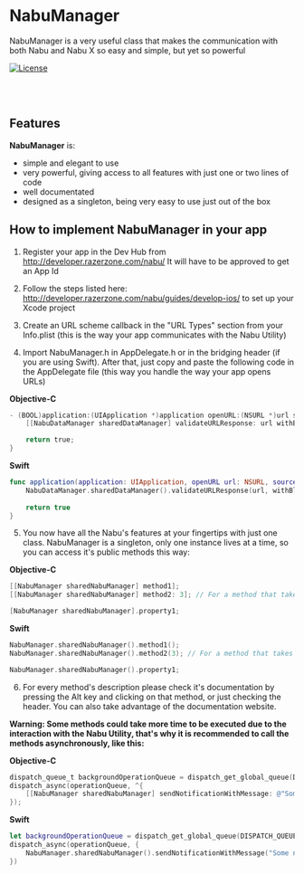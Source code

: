 # NabuManager
NabuManager is a very useful class that makes the communication with both Nabu and Nabu X so easy and simple, but yet so powerful

[![License](http://img.shields.io/badge/license-MIT-green.svg?style=flat)](https://github.com/razer-dev/NabuManager/blob/master/LICENSE)

<br></br>
## Features

**NabuManager** is:

  * simple and elegant to use
  * very powerful, giving access to all features with just one or two lines of code
  * well documentated
  * designed as a singleton, being very easy to use just out of the box

## How to implement NabuManager in your app

1. Register your app in the Dev Hub from http://developer.razerzone.com/nabu/ It will have to be approved to get an App Id

2. Follow the steps listed here: http://developer.razerzone.com/nabu/guides/develop-ios/ to set up your Xcode project

3. Create an URL scheme callback in the "URL Types" section from your Info.plist (this is the way your app communicates with the Nabu Utility)

4. Import NabuManager.h in AppDelegate.h or in the bridging header (if you are using Swift). After that, just copy and paste the following code in the AppDelegate file (this way you handle the way your app opens URLs)

 **Objective-C**
  ```objective-c
  - (BOOL)application:(UIApplication *)application openURL:(NSURL *)url sourceApplication:(NSString *)sourceApplication annotation:(id)annotation {
      [[NabuDataManager sharedDataManager] validateURLResponse: url withBlock: nil];

      return true;
  }
  ```
  **Swift**
  ```swift
  func application(application: UIApplication, openURL url: NSURL, sourceApplication: String?, annotation: AnyObject?) -> Bool {
      NabuDataManager.sharedDataManager().validateURLResponse(url, withBlock: nil)
        
      return true
  }
  ```

5. You now have all the Nabu's features at your fingertips with just one class. NabuManager is a singleton, only one instance lives at a time, so you can access it's public methods this way:

 **Objective-C**
  ```objective-c
  [[NabuManager sharedNabuManager] method1];
  [[NabuManager sharedNabuManager] method2: 3]; // For a method that takes one argument

  [NabuManager sharedNabuManager].property1;
  ```
  **Swift**
  ```swift
  NabuManager.sharedNabuManager().method1();
  NabuManager.sharedNabuManager().method2(3); // For a method that takes one argument

  NabuManager.sharedNabuManager().property1;
  ```

6. For every method's description please check it's documentation by pressing the Alt key and clicking on that method, or just checking the header. You can also take advantage of the documentation website.

  **Warning: Some methods could take more time to be executed due to the interaction with the Nabu Utility, that's why it is recommended to call the methods asynchronously, like this:**

 **Objective-C**
  ```objective-c
  dispatch_queue_t backgroundOperationQueue = dispatch_get_global_queue(DISPATCH_QUEUE_PRIORITY_BACKGROUND, 0);
  dispatch_async(operationQueue, ^{
      [[NabuManager sharedNabuManager] sendNotificationWithMessage: @"Some notification text" andIconResId: @"The id of your icon resource"];
  });
  ```
  **Swift**
  ```swift
  let backgroundOperationQueue = dispatch_get_global_queue(DISPATCH_QUEUE_PRIORITY_BACKGROUND, 0)
  dispatch_async(operationQueue, {
      NabuManager.sharedNabuManager().sendNotificationWithMessage("Some notification text", andIconResId: "The id of your icon resource")
  })
  ```
